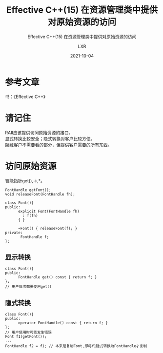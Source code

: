 ﻿---
layout:     post
title:   Effective C++(15) 在资源管理类中提供对原始资源的访问
subtitle:   Effective C++(15) 在资源管理类中提供对原始资源的访问
date:       2021-10-04
author:     LXR
header-img: img/post-bg-re-vs-ng2.jpg
catalog: true
tags:
    - Effective C++
    - 在资源管理类中提供对原始资源的访问
---

# 参考文章
书：《Effective C++》

# 请记住
RAII应该提供访问原始资源的接口。  
显式转换比较安全；隐式转换对客户比较方便。  
隐藏客户不需要看的部分，但提供客户需要的所有东西。  

# 访问原始资源
智能指针get(),->,*。  
```
FontHandle getFont();
void releaseFont(FontHandle fh);

class Font(){
public:
      explicit Font(FontHandle fh)
        : f(fh)
      { }
      
      ~Font() { releaseFont(f); }
private:
       FontHandle f;
};
```

## 显示转换
```
class Font(){
public:
      FontHandle get() const { return f; }
};
// 用户每次都要使用get()
```

## 隐式转换
```
class Font(){
public:
      operator FontHandle() const { return f; }
};
// 用户使用时可能发生错误
Font f1(getFont());
...
FontHandle f2 = f1; // 本来是复制Font,却将f1隐式转换为FontHandle才复制
```
